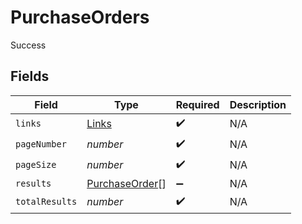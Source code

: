 # PurchaseOrders

Success


## Fields

| Field                                                   | Type                                                    | Required                                                | Description                                             |
| ------------------------------------------------------- | ------------------------------------------------------- | ------------------------------------------------------- | ------------------------------------------------------- |
| `links`                                                 | [Links](../../models/shared/links.md)                   | :heavy_check_mark:                                      | N/A                                                     |
| `pageNumber`                                            | *number*                                                | :heavy_check_mark:                                      | N/A                                                     |
| `pageSize`                                              | *number*                                                | :heavy_check_mark:                                      | N/A                                                     |
| `results`                                               | [PurchaseOrder](../../models/shared/purchaseorder.md)[] | :heavy_minus_sign:                                      | N/A                                                     |
| `totalResults`                                          | *number*                                                | :heavy_check_mark:                                      | N/A                                                     |